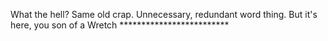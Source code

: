 What the hell? Same old crap. Unnecessary, redundant word thing. But it's here, you son of a Wretch *************************
